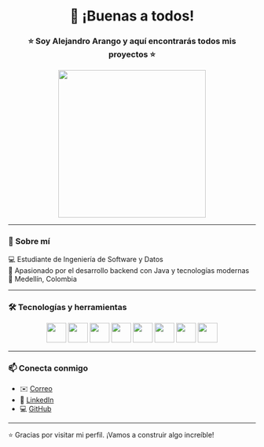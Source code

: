 <h1 align="center">👋 ¡Buenas a todos!</h1>

<h3 align="center">⭐ Soy Alejandro Arango y aquí encontrarás todos mis proyectos ⭐</h3>

<p align="center">
  <img src="https://media.giphy.com/media/ZVik7pBtu9dNS/giphy.gif" width="300"/>
</p>

---

### 🧠 Sobre mí

💻 Estudiante de Ingeniería de Software y Datos  
🚀 Apasionado por el desarrollo backend con Java y tecnologías modernas  
📍 Medellín, Colombia  

---

### 🛠️ Tecnologías y herramientas

<p align="center">
  <img src="https://cdn.jsdelivr.net/gh/devicons/devicon/icons/java/java-original.svg" width="40" height="40"/>
  <img src="https://cdn.jsdelivr.net/gh/devicons/devicon/icons/spring/spring-original.svg" width="40" height="40"/>
  <img src="https://cdn.jsdelivr.net/gh/devicons/devicon/icons/mysql/mysql-original.svg" width="40" height="40"/>
  <img src="https://cdn.jsdelivr.net/gh/devicons/devicon/icons/angularjs/angularjs-original.svg" width="40" height="40"/>
  <img src="https://cdn.jsdelivr.net/gh/devicons/devicon/icons/javascript/javascript-original.svg" width="40" height="40"/>
  <img src="https://cdn.jsdelivr.net/gh/devicons/devicon/icons/python/python-original.svg" width="40" height="40"/>
  <img src="https://cdn.jsdelivr.net/gh/devicons/devicon/icons/git/git-original.svg" width="40" height="40"/>
  <img src="https://cdn.jsdelivr.net/gh/devicons/devicon/icons/github/github-original.svg" width="40" height="40"/>
</p>

---

### 📫 Conecta conmigo
- ✉️ [Correo](mailto:alejandro.arango67@est.iudigital.edu.co)
- 🔗 [LinkedIn](https://linkedin.com/in/alejandro-arango-calderon-337a37225)
- 💻 [GitHub](https://github.com/Biershoot)

---

⭐ Gracias por visitar mi perfil. ¡Vamos a construir algo increíble!



